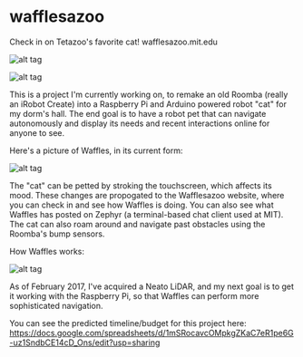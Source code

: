 # wafflesazoo
Check in on Tetazoo's favorite cat! wafflesazoo.mit.edu

![alt tag](http://i46.photobucket.com/albums/f122/JasperTechPhotos/Screen%20Shot%202018-03-15%20at%2010.09.04%20PM_zpsf6nyfysq.png "")

![alt tag](http://i46.photobucket.com/albums/f122/JasperTechPhotos/Screen%20Shot%202018-03-15%20at%2010.09.52%20PM_zpsyjnarius.png "")


This is a project I'm currently working on, to remake an old Roomba (really an iRobot Create) into a Raspberry Pi and Arduino powered robot "cat" for my dorm's hall. The end goal is to have a robot pet that can navigate autonomously and display its needs and recent interactions online for anyone to see. 

Here's a picture of Waffles, in its current form: 

![alt tag](http://i46.photobucket.com/albums/f122/JasperTechPhotos/Screen%20Shot%202018-02-18%20at%209.43.52%20PM_zpsx5ofcq4f.png "")


The "cat" can be petted by stroking the touchscreen, which affects its mood. These changes are propogated to the Wafflesazoo website, where you can check in and see how Waffles is doing. You can also see what Waffles has posted on Zephyr (a terminal-based chat client used at MIT). The cat can also roam around and navigate past obstacles using the Roomba's bump sensors. 


How Waffles works: 


![alt tag](http://i46.photobucket.com/albums/f122/JasperTechPhotos/Screen%20Shot%202018-02-18%20at%209.36.29%20PM_zps36tipeob.png "")



As of February 2017, I've acquired a Neato LiDAR, and my next goal is to get it working with the Raspberry Pi, so that Waffles can perform more sophisticated navigation. 



You can see the predicted timeline/budget for this project here: https://docs.google.com/spreadsheets/d/1mSRocavcOMpkgZKaC7eR1pe6G-uz1SndbCE14cD_Ons/edit?usp=sharing

